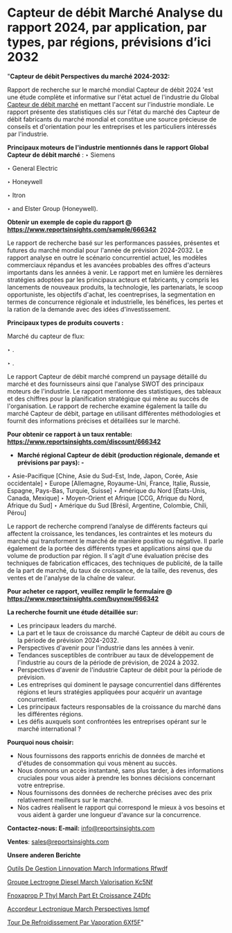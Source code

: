 # Capteur de débit Marché Analyse du rapport 2024, par application, par types, par régions, prévisions d’ici 2032

"<strong>Capteur de débit Perspectives du marché 2024-2032:</strong>

Rapport de recherche sur le marché mondial Capteur de débit 2024 'est une étude complète et informative sur l'état actuel de l'industrie du Global <a href=https://www.reportsinsights.com/sample/666342>Capteur de débit marché</a> en mettant l'accent sur l'industrie mondiale. Le rapport présente des statistiques clés sur l'état du marché des Capteur de débit fabricants du marché mondial et constitue une source précieuse de conseils et d'orientation pour les entreprises et les particuliers intéressés par l'industrie.

<strong>Principaux moteurs de l'industrie mentionnés dans le rapport Global Capteur de débit marché</strong> :
‣ Siemens

‣ General Electric

‣ Honeywell

‣ Itron

‣ and Elster Group (Honeywell).

<strong>Obtenir un exemple de copie du rapport @ <a href=https://www.reportsinsights.com/sample/666342>https://www.reportsinsights.com/sample/666342</a></strong>

Le rapport de recherche basé sur les performances passées, présentes et futures du marché mondial pour l'année de prévision 2024-2032. Le rapport analyse en outre le scénario concurrentiel actuel, les modèles commerciaux répandus et les avancées probables des offres d'acteurs importants dans les années à venir. Le rapport met en lumière les dernières stratégies adoptées par les principaux acteurs et fabricants, y compris les lancements de nouveaux produits, la technologie, les partenariats, le scoop opportuniste, les objectifs d'achat, les coentreprises, la segmentation en termes de concurrence régionale et industrielle, les bénéfices, les pertes et la ration de la demande avec des idées d'investissement.

<strong>Principaux types de produits couverts :</strong>

Marché du capteur de flux:

‣  .

‣  .

Le rapport Capteur de débit marché comprend un paysage détaillé du marché et des fournisseurs ainsi que l'analyse SWOT des principaux moteurs de l'industrie. Le rapport mentionne des statistiques, des tableaux et des chiffres pour la planification stratégique qui mène au succès de l'organisation. Le rapport de recherche examine également la taille du marché Capteur de débit, partage en utilisant différentes méthodologies et fournit des informations précises et détaillées sur le marché.

<strong>Pour obtenir ce rapport à un taux rentable: <a href=https://www.reportsinsights.com/discount/666342>https://www.reportsinsights.com/discount/666342</a></strong>
<ul>
  <li><strong>Marché régional Capteur de débit (production régionale, demande et prévisions par pays): -</strong></li>
</ul>
‣ Asie-Pacifique [Chine, Asie du Sud-Est, Inde, Japon, Corée, Asie occidentale]
‣ Europe [Allemagne, Royaume-Uni, France, Italie, Russie, Espagne, Pays-Bas, Turquie, Suisse]
‣ Amérique du Nord [États-Unis, Canada, Mexique]
‣ Moyen-Orient et Afrique [CCG, Afrique du Nord, Afrique du Sud]
‣ Amérique du Sud [Brésil, Argentine, Colombie, Chili, Pérou]

Le rapport de recherche comprend l’analyse de différents facteurs qui affectent la croissance, les tendances, les contraintes et les moteurs du marché qui transforment le marché de manière positive ou négative. Il parle également de la portée des différents types et applications ainsi que du volume de production par région. Il s'agit d'une évaluation précise des techniques de fabrication efficaces, des techniques de publicité, de la taille de la part de marché, du taux de croissance, de la taille, des revenus, des ventes et de l'analyse de la chaîne de valeur.

<strong>Pour acheter ce rapport, veuillez remplir le formulaire @   <a href=https://www.reportsinsights.com/buynow/666342>https://www.reportsinsights.com/buynow/666342</a></strong>

<strong>La recherche fournit une étude détaillée sur:</strong>
<ul>
  <li>Les principaux leaders du marché.</li>
  <li>La part et le taux de croissance du marché Capteur de débit au cours de la période de prévision 2024-2032.</li>
  <li>Perspectives d'avenir pour l'industrie dans les années à venir.</li>
  <li>Tendances susceptibles de contribuer au taux de développement de l'industrie au cours de la période de prévision, de 2024 à 2032.</li>
  <li>Perspectives d'avenir de l'industrie Capteur de débit pour la période de prévision.</li>
  <li>Les entreprises qui dominent le paysage concurrentiel dans différentes régions et leurs stratégies appliquées pour acquérir un avantage concurrentiel.</li>
  <li>Les principaux facteurs responsables de la croissance du marché dans les différentes régions.</li>
  <li>Les défis auxquels sont confrontées les entreprises opérant sur le marché international ?</li>
</ul>
<strong>Pourquoi nous choisir:</strong>
<ul>
  <li>Nous fournissons des rapports enrichis de données de marché et d'études de consommation qui vous mènent au succès.</li>
  <li>Nous donnons un accès instantané, sans plus tarder, à des informations cruciales pour vous aider à prendre les bonnes décisions concernant votre entreprise.</li>
  <li>Nous fournissons des données de recherche précises avec des prix relativement meilleurs sur le marché.</li>
  <li>Nos cadres réalisent le rapport qui correspond le mieux à vos besoins et vous aident à garder une longueur d'avance sur la concurrence.</li>
</ul>
<strong>Contactez-nous:
</strong><strong>E-mail:</strong> <a href=mailto:info@reportsinsights.com>info@reportsinsights.com</a>

<strong>Ventes</strong>: <a href=mailto:sales@reportsinsights.com>sales@reportsinsights.com</a>

<strong>Unsere anderen Berichte</strong>

<a href=https://www.linkedin.com/pulse/outils-de-gestion-linnovation-march%C3%A9-informations-rfwdf/>Outils De Gestion Linnovation March Informations Rfwdf</a>

<a href=https://www.linkedin.com/pulse/groupe-%C3%A9lectrog%C3%A8ne-diesel-march%C3%A9-valorisation-kc5nf/>Groupe Lectrogne Diesel March Valorisation Kc5Nf</a>

<a href=https://www.linkedin.com/pulse/f%C3%A9noxaprop-p-%C3%A9thyl-march%C3%A9-part-et-croissance-z4dfc/>Fnoxaprop P Thyl March Part Et Croissance Z4Dfc</a>

<a href=https://www.linkedin.com/pulse/accordeur-%C3%A9lectronique-march%C3%A9-perspectives-ismpf/>Accordeur Lectronique March Perspectives Ismpf</a>

<a href=https://www.linkedin.com/pulse/tour-de-refroidissement-par-%C3%A9vaporation-6xf5f/>Tour De Refroidissement Par Vaporation 6Xf5F</a>"
